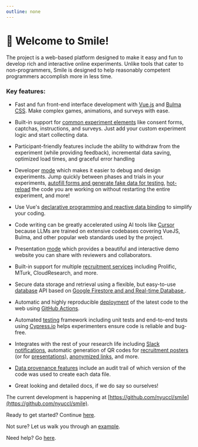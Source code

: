 ```yaml
---
outline: none
---
```


# :wave: Welcome to Smile!

The <SmileText/> project is a web-based platform designed to make it easy and
fun to develop rich and interactive online experiments. Unlike tools that cater
to non-programmers, Smile is designed to help reasonably competent programmers
accomplish more in less time.

### Key features:

- Fast and fun front-end interface development with [Vue.js](https://vuejs.org)
  and [Bulma CSS](https://bulma.io). Make complex games, animations, and surveys
  with ease.

- Built-in support for [common experiment elements](/views#built-in-views) like
  consent forms, captchas, instructions, and surveys. Just add your custom
  experiment logic and start collecting data.
- Participant-friendly features include the ability to withdraw from the
  experiment (while providing feedback), incremental data saving, optimized load
  times, and graceful error handling
  <!-- and a responsive design that works on most/all
  devices.-->
- Developer [mode](/developing) which makes it easier to debug and design
  experiments. Jump quickly between phases and trials in your experiments,
  [autofill forms and generate fake data for testing](/autofill),
  [hot-reload](/developing#hot-module-replacement) the code you are working on
  without restarting the entire experiment, and more!
- Use Vue's
  [declarative programming and reactive data binding](/components#declarative-rendering-and-reactivity)
  to simplify your coding.
- Code writing can be greatly accelerated using AI tools like
  [Cursor](https://www.cursor.com/) because LLMs are trained on extensive
  codebases covering VueJS, Bulma, and other popular web standards used by the
  project.
- Presentation [mode](/presentation) which provides a beautiful and interactive
  demo website you can share with reviewers and collaborators.
- Built-in support for multiple [recruitment services](/recruitment) including
  Prolific, MTurk, CloudResearch, and more.
- Secure data storage and retrieval using a flexible, but easy-to-use
  [database](/datastorage) API based on
  [Google Firestore and and Real-time Database ](https://firebase.google.com).
- Automatic and highly reproducible [deployment](/deploying) of the latest code
  to the web using [GitHub Actions](https://github.com/features/actions).
- Automated [testing](/testing) framework including unit tests and end-to-end
  tests using [Cypress.io](https://www.cypress.io/) helps experimenters ensure
  code is reliable and bug-free.
- Integrates with the rest of your research life including
  [Slack notifications](/deploying#notifying-the-slack-bot), automatic
  generation of QR codes for
  [recruitment posters](/deploying#notifying-the-slack-bot) (or for
  [presentations](/presentation#qr-code-download)),
  [anonymized links](/deploying#what-url-do-you-send-participants-to), and more.
- [Data provenance features](/analysis#data-provenance) include an audit trail
  of which version of the code was used to create each data file.
- Great looking and detailed docs, if we do say so ourselves!

The current development is happening at
[https://github.com/nyuccl/smile](https://github.com/nyuccl/smile).

Ready to get started? Continue [here](/requirements).

Not sure? Let us walk you through an [example](/example).

Need help? Go [here](/help).
